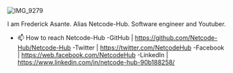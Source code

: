 
![IMG_9279](https://github.com/Netcode-Hub/Netcode-Hub/assets/110794348/b54e5e3d-eec4-478d-9e45-6ccadd242f5f)

I am Frederick Asante. Alias Netcode-Hub.
Software engineer and Youtuber.
- 📫 How to reach Netcode-Hub 
-GitHub | https://github.com/Netcode-Hub/Netcode-Hub
-Twitter | https://twitter.com/NetcodeHub
-Facebook | https://web.facebook.com/NetcodeHub
-LinkedIn | https://www.linkedin.com/in/netcode-hub-90b188258/

<!---
Netcode-Hub/Netcode-Hub is a ✨ special ✨ repository because its `README.md` (this file) appears on your GitHub profile.
You can click the Preview link to take a look at your changes.
--->
